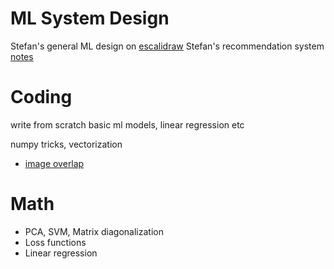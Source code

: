 
# ML System Design

Stefan's general ML design on [escalidraw](https://drive.google.com/drive/folders/1CT4cBULH30uYSQt5MA0Xc0UsMD89ZyCZ?usp=sharing)
Stefan's recommendation system [notes](https://drive.google.com/drive/folders/1CT4cBULH30uYSQt5MA0Xc0UsMD89ZyCZ?usp=sharing)

# Coding
write from scratch basic ml models, linear regression etc

numpy tricks, vectorization

- [image overlap](https://leetcode.com/problems/image-overlap/)

# Math

- PCA, SVM, Matrix diagonalization
- Loss functions
- Linear regression
